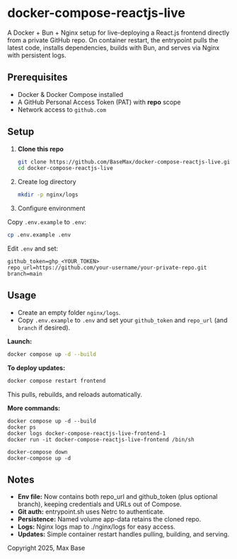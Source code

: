 # docker-compose-reactjs-live

A Docker + Bun + Nginx setup for live-deploying a React.js frontend directly from a private GitHub repo. On container restart, the entrypoint pulls the latest code, installs dependencies, builds with Bun, and serves via Nginx with persistent logs.

## Prerequisites

- Docker & Docker Compose installed
- A GitHub Personal Access Token (PAT) with **repo** scope
- Network access to `github.com`

## Setup

1. **Clone this repo**
   ```bash
   git clone https://github.com/BaseMax/docker-compose-reactjs-live.git
   cd docker-compose-reactjs-live
   ```

2. Create log directory

   ```bash
   mkdir -p nginx/logs
   ```

3. Configure environment

Copy `.env.example` to `.env`:

   ```bash
   cp .env.example .env
   ```

Edit `.env` and set:

```
github_token=ghp_<YOUR_TOKEN>
repo_url=https://github.com/your-username/your-private-repo.git
branch=main
```

## Usage

- Create an empty folder `nginx/logs`.
- Copy `.env.example` to `.env` and set your `github_token` and `repo_url` (and `branch` if desired).

**Launch:**

```bash
docker compose up -d --build
```

**To deploy updates:**

```bash
docker compose restart frontend
```

This pulls, rebuilds, and reloads automatically.

**More commands:**

```
docker compose up -d --build
docker ps
docker logs docker-compose-reactjs-live-frontend-1
docker run -it docker-compose-reactjs-live-frontend /bin/sh
```

```
docker-compose down
docker-compose up -d
```
## Notes

- **Env file:** Now contains both repo_url and github_token (plus optional branch), keeping credentials and URLs out of Compose.
- **Git auth:** entrypoint.sh uses Netrc to authenticate.
- **Persistence:** Named volume app-data retains the cloned repo.
- **Logs:** Nginx logs map to ./nginx/logs for easy access.
- **Updates:** Simple container restart handles pulling, building, and serving.

Copyright 2025, Max Base
